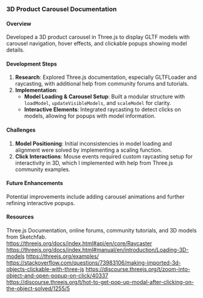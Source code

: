 ### **3D Product Carousel Documentation**

#### **Overview**
Developed a 3D product carousel in Three.js to display GLTF models with carousel navigation, hover effects, and clickable popups showing model details.

#### **Development Steps**
1. **Research**: Explored Three.js documentation, especially GLTFLoader and raycasting, with additional help from community forums and tutorials.
2. **Implementation**:
   - **Model Loading & Carousel Setup**: Built a modular structure with `loadModel`, `updateVisibleModels`, and `scaleModel` for clarity.
   - **Interactive Elements**: Integrated raycasting to detect clicks on models, allowing for popups with model information.

#### **Challenges**
1. **Model Positioning**: Initial inconsistencies in model loading and alignment were solved by implementing a scaling function.
2. **Click Interactions**: Mouse events required custom raycasting setup for interactivity in 3D, which I implemented with help from Three.js community examples.

#### **Future Enhancements**
Potential improvements include adding carousel animations and further refining interactive popups.

#### **Resources**
Three.js Documentation, online forums, community tutorials, and 3D models from Sketchfab.  
https://threejs.org/docs/index.html#api/en/core/Raycaster  
https://threejs.org/docs/index.html#manual/en/introduction/Loading-3D-models
https://threejs.org/examples/  
https://stackoverflow.com/questions/73983106/making-imported-3d-objects-clickable-with-three-js 
https://discourse.threejs.org/t/zoom-into-object-and-open-popup-on-click/40337  
https://discourse.threejs.org/t/hot-to-get-pop-up-modal-after-clicking-on-the-object-solved/1255/5  
